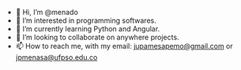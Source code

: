 - 👋 Hi, I’m @menado
- 👀 I’m interested in programming softwares.
- 🌱 I’m currently learning Python and Angular.
- 💞️ I’m looking to collaborate on anywhere projects.
- 📫 How to reach me, with my email: jupamesapemo@gmail.com or jpmenasa@ufpso.edu.co

<!---
menado/menado is a ✨ special ✨ repository because its `README.md` (this file) appears on your GitHub profile.
You can click the Preview link to take a look at your changes.
--->

